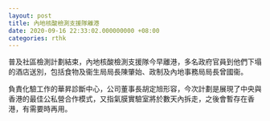 ```yaml
---
layout: post
title: 內地核酸檢測支援隊離港
date: 2020-09-16 22:33:02.000000000 +08:00
categories: rthk
---
```


普及社區檢測計劃結束，內地核酸檢測支援隊今早離港，多名政府官員到他們下塌的酒店送別，包括食物及衞生局局長陳肇始、政制及內地事務局局長曾國衞。

負責化驗工作的華昇診斷中心，公司董事長胡定旭形容，今次計劃是展現了中央與香港的最佳公私營合作模式，又指氣膜實驗室將於數天內拆走，之後會暫存在香港，有需要時再用。
